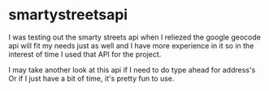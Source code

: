 # smartystreetsapi

I was testing out the smarty streets api when I reliezed the google geocode api will fit my needs just as well and I
have more experience in it so in the interest of time I used that API for the project.

I may take another look at this api if I need to do type ahead for address's
Or if I just have a bit of time, it's pretty fun to use.

